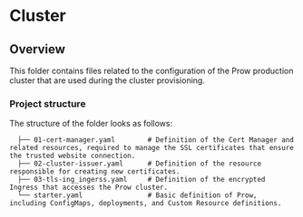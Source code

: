 # Cluster

## Overview

This folder contains files related to the configuration of the Prow production cluster that are used during the cluster provisioning.

### Project structure

<!-- Update the folder structure each time you modify it. -->

The structure of the folder looks as follows:

```
  ├── 01-cert-manager.yaml        # Definition of the Cert Manager and related resources, required to manage the SSL certificates that ensure the trusted website connection.
  ├── 02-cluster-issuer.yaml      # Definition of the resource responsible for creating new certificates.
  ├── 03-tls-ing_ingerss.yaml     # Definition of the encrypted Ingress that accesses the Prow cluster.
  └── starter.yaml                # Basic definition of Prow, including ConfigMaps, deployments, and Custom Resource definitions.
```

